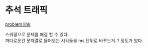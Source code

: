 # 추석 트래픽

[problem link](https://programmers.co.kr/learn/courses/30/lessons/17676)  

<!--
your solution goes here...
-->

스위핑으로 문제를 해결 할 수 있다.  
까다로운건 문자열로 들어오는 시각들을 ms 단위로 바꾸는거..? 정도가 있다.
